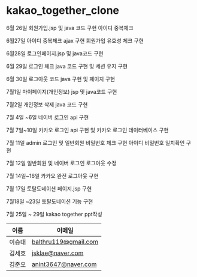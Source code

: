 # kakao_together_clone

6월 26일
회원가입.jsp 및 java 코드 구현
아이디 중복체크

6월27일 
아이디 중복체크 ajax 구현
회원가입 유효성 체크 구현

6월28일 
로그인페이지.jsp 및 java코드 구현

6월 29일 
로그인 체크 java 코드 구현 및 세션 유지 구현

6월 30일 
로그아웃 코드 java 구현 및 페이지 구현 

7월1일 
마이페이지(개인정보) jsp 및 java코드 구현

7월2일 
개인정보 삭제 java 코드 구현

7월 4일 ~6일 
네이버 로그인 api 구현 

7월 7일~10일 
카카오  로그인 api 구현 및 카카오 로그인 데이터베이스 구현

7월 11일 
admin 로그인 및 일반회원 비밀번호 체크 구현 
아이디 비밀번호 일치확인 구현

7월 12일 
일반회원 및 네이버 로그인 로그아웃 수정 


7월 14일~16일 
카카오 완전 로그아웃 구현

7월 17일 
토탈도네이션 페이지.jsp 구현 

7월18일 ~23일
토탈도네이션 기능 구현

7월 25일  ~ 29일 
kakao together ppt작성


이름|이메일|
---|---|
이승대|balthru119@gmail.com|
김세호|jsklae@naver.com| 
김준오|anint3647@naver.com|







